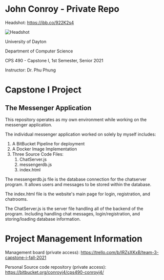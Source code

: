 # John Conroy -  Private Repo #

Headshot: <https://ibb.co/922K2s4>

![Headshot](https://i.ibb.co/MppwpM1/John-Conroy-90.jpg)


University of Dayton

Department of Computer Science

CPS 490 - Capstone I, 1st Semester, Senior 2021

Instructor: Dr. Phu Phung


# Capstone I Project 
## The Messenger Application
This repository operates as my own environment while working on the messenger application.

The individual messenger application worked on solely by myself includes:
1. A BitBucket Pipeline for deployment
2. A Docker Image Implementation
3. Three Source Code Files:
	1. ChatServer.js
	2. messengerdb.js
	3. index.html

The messengerdb.js file is the database connection for the chatserver program. It allows users and messages to be stored within the database.

The index.html file is the website's main page for login, registration, and chatrooms.

The ChatServer.js is the server file handling all of the backend of the program. Including handling chat messages, login/registration, and storing/loading database information.

# Project Management Information

Management board (private access): <https://trello.com/b/lRZsXKxB/team-3-capstone-i-fall-2021>

Personal Source code repository (private access): <https://bitbucket.org/conroyj4/cps490-conroyj4/>
